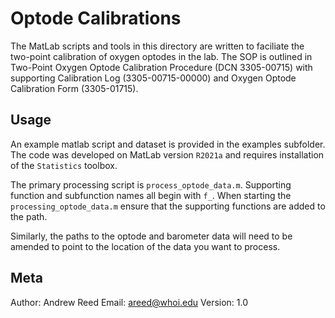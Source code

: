 # Optode Calibrations

The MatLab scripts and tools in this directory are written to faciliate the two-point calibration of oxygen optodes in the lab. The SOP is outlined in Two-Point Oxygen Optode Calibration Procedure (DCN 3305-00715) with supporting Calibration Log (3305-00715-00000) and Oxygen Optode Calibration Form (3305-01715).

## Usage
An example matlab script and dataset is provided in the examples subfolder. The code was developed on MatLab version ```R2021a``` and requires installation of the ```Statistics``` toolbox. 

The primary processing script is ```process_optode_data.m```. Supporting function and subfunction names all begin with  ```f_```. When starting the ```processing_optode_data.m``` ensure that the supporting functions are added to the path.

Similarly, the paths to the optode and barometer data will need to be amended to point to the location of the data you want to process.


## Meta
Author: Andrew Reed
Email: areed@whoi.edu
Version: 1.0
